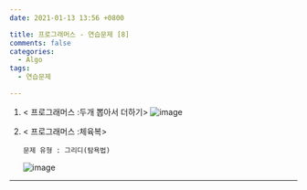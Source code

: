 ```yaml
---
date: 2021-01-13 13:56 +0800

title: 프로그래머스 - 연습문제 [8] 
comments: false
categories: 
  - Algo
tags: 
  - 연습문제 

---
```


1.  < 프로그래머스 :두개 뽑아서 더하기>
    ![image](https://user-images.githubusercontent.com/49177223/105325295-c6880580-5c0f-11eb-94f4-c2c26a4b7287.png)

2.  < 프로그래머스 :체육복>

        문제 유형 : 그리디(탐욕법)

    ![image](https://user-images.githubusercontent.com/49177223/105325448-f2a38680-5c0f-11eb-9191-0aefdc6b6bf8.png)

---
